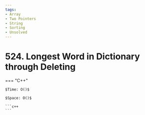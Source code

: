 ```yaml
---
tags:
- Array
- Two Pointers
- String
- Sorting
- Unsolved
---
```



# 524. Longest Word in Dictionary through Deleting

=== "C++"

    $Time: O()$

    $Space: O()$

    ```c++
    ```
